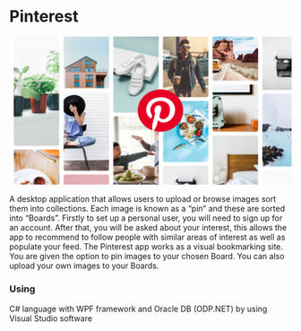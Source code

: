 # Pinterest

![Pinterest Cover](./pinterest.png)

A desktop application that allows users to upload or browse images sort them into collections. Each image is known as a
“pin” and these are sorted into “Boards”. Firstly to set up a personal user, you will need to sign up for an account.
After that, you will be asked about your interest, this allows the app to recommend to follow people with similar areas
of interest as well as populate your feed. The Pinterest app works as a visual bookmarking site. You are given the
option to pin images to your chosen Board. You can also upload your own images to your Boards.

### Using

C# language with WPF framework and Oracle DB (ODP.NET) by using Visual Studio software
